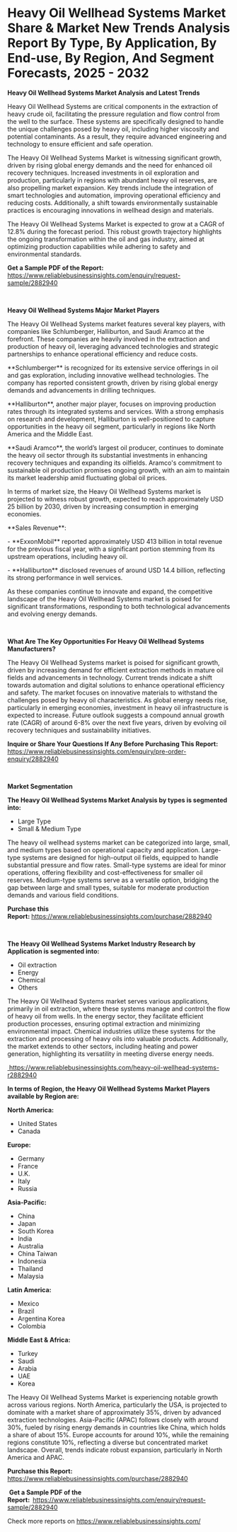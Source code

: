 <p><h1>Heavy Oil Wellhead Systems Market Share & Market New Trends Analysis Report By Type, By Application, By End-use, By Region, And Segment Forecasts, 2025 - 2032</h1></p><p><strong>Heavy Oil Wellhead Systems Market Analysis and Latest Trends</strong></p>
<p><p>Heavy Oil Wellhead Systems are critical components in the extraction of heavy crude oil, facilitating the pressure regulation and flow control from the well to the surface. These systems are specifically designed to handle the unique challenges posed by heavy oil, including higher viscosity and potential contaminants. As a result, they require advanced engineering and technology to ensure efficient and safe operation.</p><p>The Heavy Oil Wellhead Systems Market is witnessing significant growth, driven by rising global energy demands and the need for enhanced oil recovery techniques. Increased investments in oil exploration and production, particularly in regions with abundant heavy oil reserves, are also propelling market expansion. Key trends include the integration of smart technologies and automation, improving operational efficiency and reducing costs. Additionally, a shift towards environmentally sustainable practices is encouraging innovations in wellhead design and materials.</p><p>The Heavy Oil Wellhead Systems Market is expected to grow at a CAGR of 12.8% during the forecast period. This robust growth trajectory highlights the ongoing transformation within the oil and gas industry, aimed at optimizing production capabilities while adhering to safety and environmental standards.</p></p>
<p><strong>Get a Sample PDF of the Report:&nbsp;</strong> <a href="https://www.reliablebusinessinsights.com/enquiry/request-sample/2882940?utm_campaign=2279&utm_medium=2&utm_source=Github&utm_content=ia&utm_term=13032025&utm_id=heavy-oil-wellhead-systems">https://www.reliablebusinessinsights.com/enquiry/request-sample/2882940</a></p>
<p>&nbsp;</p>
<p><strong>Heavy Oil Wellhead Systems Major Market Players</strong></p>
<p><p>The Heavy Oil Wellhead Systems market features several key players, with companies like Schlumberger, Halliburton, and Saudi Aramco at the forefront. These companies are heavily involved in the extraction and production of heavy oil, leveraging advanced technologies and strategic partnerships to enhance operational efficiency and reduce costs.</p><p>**Schlumberger** is recognized for its extensive service offerings in oil and gas exploration, including innovative wellhead technologies. The company has reported consistent growth, driven by rising global energy demands and advancements in drilling techniques.</p><p>**Halliburton**, another major player, focuses on improving production rates through its integrated systems and services. With a strong emphasis on research and development, Halliburton is well-positioned to capture opportunities in the heavy oil segment, particularly in regions like North America and the Middle East.</p><p>**Saudi Aramco**, the world’s largest oil producer, continues to dominate the heavy oil sector through its substantial investments in enhancing recovery techniques and expanding its oilfields. Aramco's commitment to sustainable oil production promises ongoing growth, with an aim to maintain its market leadership amid fluctuating global oil prices.</p><p>In terms of market size, the Heavy Oil Wellhead Systems market is projected to witness robust growth, expected to reach approximately USD 25 billion by 2030, driven by increasing consumption in emerging economies.</p><p>**Sales Revenue**: </p><p>- **ExxonMobil** reported approximately USD 413 billion in total revenue for the previous fiscal year, with a significant portion stemming from its upstream operations, including heavy oil.</p><p>- **Halliburton** disclosed revenues of around USD 14.4 billion, reflecting its strong performance in well services.</p><p>As these companies continue to innovate and expand, the competitive landscape of the Heavy Oil Wellhead Systems market is poised for significant transformations, responding to both technological advancements and evolving energy demands.</p></p>
<p>&nbsp;</p>
<p><strong>What Are The Key Opportunities For Heavy Oil Wellhead Systems Manufacturers?</strong></p>
<p><p>The Heavy Oil Wellhead Systems market is poised for significant growth, driven by increasing demand for efficient extraction methods in mature oil fields and advancements in technology. Current trends indicate a shift towards automation and digital solutions to enhance operational efficiency and safety. The market focuses on innovative materials to withstand the challenges posed by heavy oil characteristics. As global energy needs rise, particularly in emerging economies, investment in heavy oil infrastructure is expected to increase. Future outlook suggests a compound annual growth rate (CAGR) of around 6-8% over the next five years, driven by evolving oil recovery techniques and sustainability initiatives.</p></p>
<p><strong>Inquire or Share Your Questions If Any Before Purchasing This Report:</strong> <a href="https://www.reliablebusinessinsights.com/enquiry/pre-order-enquiry/2882940?utm_campaign=2279&utm_medium=2&utm_source=Github&utm_content=ia&utm_term=13032025&utm_id=heavy-oil-wellhead-systems">https://www.reliablebusinessinsights.com/enquiry/pre-order-enquiry/2882940</a></p>
<p>&nbsp;</p>
<p><strong>Market Segmentation</strong></p>
<p><strong>The Heavy Oil Wellhead Systems Market Analysis by types is segmented into:</strong></p>
<p><ul><li>Large Type</li><li>Small & Medium Type</li></ul></p>
<p><p>The heavy oil wellhead systems market can be categorized into large, small, and medium types based on operational capacity and application. Large-type systems are designed for high-output oil fields, equipped to handle substantial pressure and flow rates. Small-type systems are ideal for minor operations, offering flexibility and cost-effectiveness for smaller oil reserves. Medium-type systems serve as a versatile option, bridging the gap between large and small types, suitable for moderate production demands and various field conditions.</p></p>
<p><strong>Purchase this Report:&nbsp;</strong><a href="https://www.reliablebusinessinsights.com/purchase/2882940?utm_campaign=2279&utm_medium=2&utm_source=Github&utm_content=ia&utm_term=13032025&utm_id=heavy-oil-wellhead-systems">https://www.reliablebusinessinsights.com/purchase/2882940</a></p>
<p>&nbsp;</p>
<p><strong>The Heavy Oil Wellhead Systems Market Industry Research by Application is segmented into:</strong></p>
<p><ul><li>Oil extraction</li><li>Energy</li><li>Chemical</li><li>Others</li></ul></p>
<p><p>The Heavy Oil Wellhead Systems market serves various applications, primarily in oil extraction, where these systems manage and control the flow of heavy oil from wells. In the energy sector, they facilitate efficient production processes, ensuring optimal extraction and minimizing environmental impact. Chemical industries utilize these systems for the extraction and processing of heavy oils into valuable products. Additionally, the market extends to other sectors, including heating and power generation, highlighting its versatility in meeting diverse energy needs.</p></p>
<p><a href="https://www.reliablebusinessinsights.com/heavy-oil-wellhead-systems-r2882940?utm_campaign=2279&utm_medium=2&utm_source=Github&utm_content=ia&utm_term=13032025&utm_id=heavy-oil-wellhead-systems">&nbsp;https://www.reliablebusinessinsights.com/heavy-oil-wellhead-systems-r2882940</a></p>
<p><strong>In terms of Region, the Heavy Oil Wellhead Systems Market Players available by Region are:</strong></p>
<p>
    <p> <strong> North America: </strong>
        <ul>
            <li>United States</li>
            <li>Canada</li>
        </ul>
        </p> 
    <p> <strong> Europe: </strong>
        <ul>
            <li>Germany</li>
            <li>France</li>
            <li>U.K.</li>
            <li>Italy</li>
            <li>Russia</li>
        </ul>
        </p> 
    <p> <strong> Asia-Pacific: </strong>
        <ul>
            <li>China</li>
            <li>Japan</li>
            <li>South Korea</li>
            <li>India</li>
            <li>Australia</li>
            <li>China Taiwan</li>
            <li>Indonesia</li>
            <li>Thailand</li>
            <li>Malaysia</li>
        </ul>
        </p> 
    <p> <strong> Latin America: </strong>
        <ul>
            <li>Mexico</li>
            <li>Brazil</li>
            <li>Argentina Korea</li>
            <li>Colombia</li>
        </ul>
        </p> 
    <p> <strong> Middle East & Africa: </strong>
        <ul>
            <li>Turkey</li>
            <li>Saudi</li>
            <li>Arabia</li>
            <li>UAE</li>
            <li>Korea</li>
        </ul>
    </p>
    </p>
<p><p>The Heavy Oil Wellhead Systems Market is experiencing notable growth across various regions. North America, particularly the USA, is projected to dominate with a market share of approximately 35%, driven by advanced extraction technologies. Asia-Pacific (APAC) follows closely with around 30%, fueled by rising energy demands in countries like China, which holds a share of about 15%. Europe accounts for around 10%, while the remaining regions constitute 10%, reflecting a diverse but concentrated market landscape. Overall, trends indicate robust expansion, particularly in North America and APAC.</p></p>
<p><strong>Purchase this Report: </strong><a href="https://www.reliablebusinessinsights.com/purchase/2882940?utm_campaign=2279&utm_medium=2&utm_source=Github&utm_content=ia&utm_term=13032025&utm_id=heavy-oil-wellhead-systems">https://www.reliablebusinessinsights.com/purchase/2882940</a></p>
<p>&nbsp;<strong>Get a Sample PDF of the Report:&nbsp;&nbsp;</strong><a href="https://www.reliablebusinessinsights.com/enquiry/request-sample/2882940?utm_campaign=2279&utm_medium=2&utm_source=Github&utm_content=ia&utm_term=13032025&utm_id=heavy-oil-wellhead-systems">https://www.reliablebusinessinsights.com/enquiry/request-sample/2882940</a></p>
<p><strong></strong></p>
<p>Check more reports on <a href="https://www.reliablebusinessinsights.com/?utm_campaign=2279&utm_medium=2&utm_source=Github&utm_content=ia&utm_term=13032025&utm_id=heavy-oil-wellhead-systems">https://www.reliablebusinessinsights.com/</a></p>
